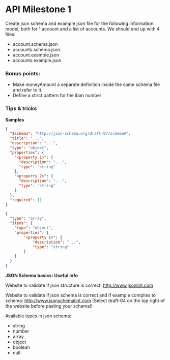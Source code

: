 # API Milestone 1

Create json schema and example json file for the following information model, both for 1 account and a list of accounts. We should end up with 4 files:
* account.schema.json
* accounts.schema.json
* account.example.json
* accounts.example.json


### Bonus points: 
* Make moneyAmount a separate definition inside the same schema file and refer to it.
* Define a strict pattern for the iban number


### Tips & tricks
**Samples**

```json
{
  "$schema": "http://json-schema.org/draft-07/schema#",
  "title": "...",
  "description": "...",
  "type": "object",
  "properties": {
    "<property 1>": {
      "description": "...",
      "type": "string"
    },
    "<property 2>": {
      "description": "...",
      "type": "string"
    }
  },
  "required": []
}
```


```json
{
  "type": "array",
  "items": {
    "type": "object",
    "properties": {
        "<property 1>": {
            "description": "...",
            "type": "string"
        }
    }
  }
}
```


**JSON Schema basics: Useful info**

Website to validate if json structure is correct: http://www.jsonlint.com

Website to validate if json schema is correct and if example complies to schema: http://www.jsonschemalint.com (Select draft-04 on the top right of the website before pasting your schema!)

Available types in json schema:
* string
* number
* array
* object
* boolean
* null


